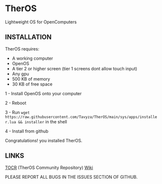 # TherOS
Lightweight OS for OpenComputers

## INSTALLATION

TherOS requires:
- A working computer
- OpenOS
- A tier 2 or higher screen (tier 1 screens dont allow touch input)
- Any gpu
- 500 KB of memory
- 30 KB of free space

1 - Install OpenOS onto your computer

2 - Reboot

3 - Run ```wget https://raw.githubusercontent.com/Tavyza/TherOS/main/sys/apps/installer.lua && installer``` in the shell

4 - Install from github

Congratulations! you installed TherOS.

## LINKS
[TOCR](https://github.com/Tavyza/TherOS_community_repo) (TherOS Community Repository)
[Wiki](https://github.com/Tavyza/TherOS/wiki/)

PLEASE REPORT ALL BUGS IN THE ISSUES SECTION OF GITHUB.
